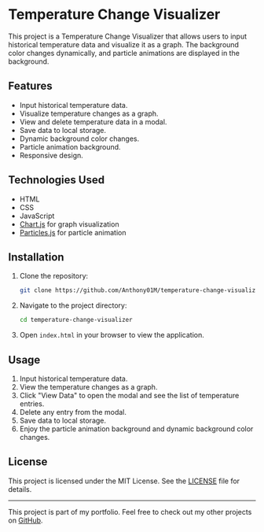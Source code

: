 # Temperature Change Visualizer

This project is a Temperature Change Visualizer that allows users to input historical temperature data and visualize it as a graph. The background color changes dynamically, and particle animations are displayed in the background.

## Features

- Input historical temperature data.
- Visualize temperature changes as a graph.
- View and delete temperature data in a modal.
- Save data to local storage.
- Dynamic background color changes.
- Particle animation background.
- Responsive design.

## Technologies Used

- HTML
- CSS
- JavaScript
- [Chart.js](https://www.chartjs.org/) for graph visualization
- [Particles.js](https://vincentgarreau.com/particles.js/) for particle animation

## Installation

1. Clone the repository:
    ```sh
    git clone https://github.com/Anthony01M/temperature-change-visualizer.git
    ```
2. Navigate to the project directory:
    ```sh
    cd temperature-change-visualizer
    ```
3. Open `index.html` in your browser to view the application.

## Usage

1. Input historical temperature data.
2. View the temperature changes as a graph.
3. Click "View Data" to open the modal and see the list of temperature entries.
4. Delete any entry from the modal.
5. Save data to local storage.
6. Enjoy the particle animation background and dynamic background color changes.

## License

This project is licensed under the MIT License. See the [LICENSE](LICENSE) file for details.

---

This project is part of my portfolio. Feel free to check out my other projects on [GitHub](https://github.com/Anthony01M).